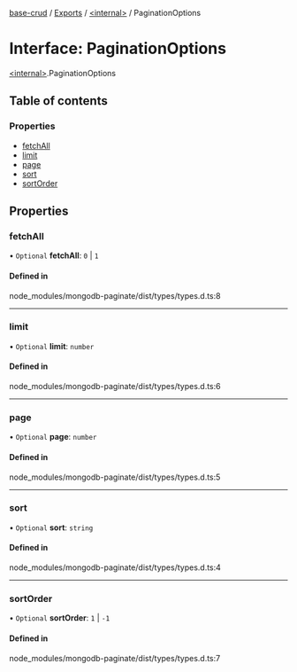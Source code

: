 [base-crud](../README.md) / [Exports](../modules.md) / [\<internal\>](../modules/internal_.md) / PaginationOptions

# Interface: PaginationOptions

[\<internal\>](../modules/internal_.md).PaginationOptions

## Table of contents

### Properties

- [fetchAll](internal_.PaginationOptions.md#fetchall)
- [limit](internal_.PaginationOptions.md#limit)
- [page](internal_.PaginationOptions.md#page)
- [sort](internal_.PaginationOptions.md#sort)
- [sortOrder](internal_.PaginationOptions.md#sortorder)

## Properties

### fetchAll

• `Optional` **fetchAll**: ``0`` \| ``1``

#### Defined in

node_modules/mongodb-paginate/dist/types/types.d.ts:8

___

### limit

• `Optional` **limit**: `number`

#### Defined in

node_modules/mongodb-paginate/dist/types/types.d.ts:6

___

### page

• `Optional` **page**: `number`

#### Defined in

node_modules/mongodb-paginate/dist/types/types.d.ts:5

___

### sort

• `Optional` **sort**: `string`

#### Defined in

node_modules/mongodb-paginate/dist/types/types.d.ts:4

___

### sortOrder

• `Optional` **sortOrder**: ``1`` \| ``-1``

#### Defined in

node_modules/mongodb-paginate/dist/types/types.d.ts:7
